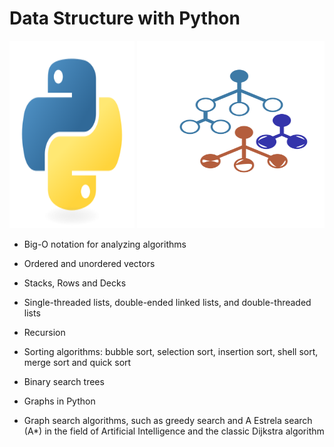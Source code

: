 # Data Structure with Python
<div align="center">
  <img height="300" width="200" src="https://raw.githubusercontent.com/devicons/devicon/master/icons/python/python-original.svg"/>
  <img height="300" width="300" src="https://raw.githubusercontent.com/diegodila/design/main/icons/graphtree.svg"/>
</div>
  
- Big-O notation for analyzing algorithms

- Ordered and unordered vectors

- Stacks, Rows and Decks

- Single-threaded lists, double-ended linked lists, and double-threaded lists

- Recursion

- Sorting algorithms: bubble sort, selection sort, insertion sort, shell sort, merge sort and quick sort

- Binary search trees

- Graphs in Python

- Graph search algorithms, such as greedy search and A Estrela search (A*) in the field of Artificial Intelligence and the classic Dijkstra algorithm
